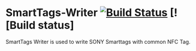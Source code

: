 SmartTags-Writer [![Build Status](https://travis-ci.org/googlesamples/android-ndk.svg?branch=master)](https://travis-ci.org/googlesamples/android-ndk) [![Build status]
================

SmartTags Writer is used to write SONY Smarttags with common NFC Tag.

